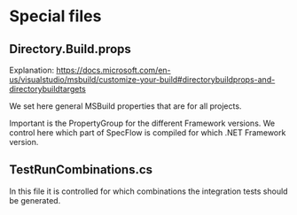 # Special files

## Directory.Build.props

Explanation: https://docs.microsoft.com/en-us/visualstudio/msbuild/customize-your-build#directorybuildprops-and-directorybuildtargets

We set here general MSBuild properties that are for all projects.

Important is the PropertyGroup for the different Framework versions. We control here which part of SpecFlow is compiled for which .NET Framework version.

## TestRunCombinations.cs

In this file it is controlled for which combinations the integration tests should be generated.